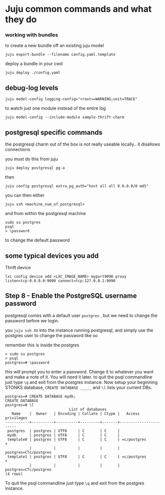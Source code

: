 # Juju common commands and what they do


### working with bundles

to create a new bundle off an existing juju model

`juju export-bundle --filename config.yaml.template`

deploy a bundle in your cwd

`juju deploy ./config.yaml`


## debug-log levels

`juju model-config logging-config="<root>=WARNING;unit=TRACE"`

to watch just one module instead of the entire log

`juju model-config --include-module sample-thrift-charm`

## postgresql specific commands

the postgresql charm out of the box is not really useable locally.. it disallows connections

you must do this from juju 

`juju deploy postgresql pg-a`

then

`juju config postgresql extra_pg_auth="host all all 0.0.0.0/0 md5"`

you can then either

```
juju ssh <machine_num_of_postgresql>

```
and from within the postgresql machine
```
sudo su postgres
psql
> \password
```

to change the default password 


## some typical devices you add

Thrift device

`lxc config device add <LXC_IMAGE_NAME> myport9090 proxy listen=tcp:0.0.0.0:9090 connect=tcp:127.0.0.1:9090`

## Step 8 - Enable the PostgreSQL username password

postgresql comes with a default user `postgres` , but we need to change the password before we login.

you `juju ssh XX` into the instance running postgresql, and simply use the postgres user to change the password like so

remember this is inside the postgres
```
> sudo su postgres
> psql
postgres=# \password
```

this will prompt you to enter a password.  Change it to whatever you want and make a note of it.  You will need it later.
to quit the psql commandline just type `\q` and exit from the postgres instance.
Now setup your beginning STONKS database, `CREATE DATABASE _____` and `\l` lists your current DBs.

```
postgres=# CREATE DATABASE mydb;
CREATE DATABASE
postgres=# \l
                             List of databases
   Name    |  Owner   | Encoding | Collate | Ctype |   Access privileges   
-----------+----------+----------+---------+-------+-----------------------
 postgres  | postgres | UTF8     | C       | C     | 
 mydb      | postgres | UTF8     | C       | C     | 
 template0 | postgres | UTF8     | C       | C     | =c/postgres          +
           |          |          |         |       | postgres=CTc/postgres
 template1 | postgres | UTF8     | C       | C     | =c/postgres          +
           |          |          |         |       | postgres=CTc/postgres
(4 rows)
```

To quit the psql commandline just type `\q` and exit from the postgres instance.


